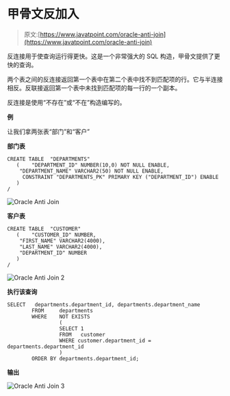 # 甲骨文反加入

> 原文:[https://www.javatpoint.com/oracle-anti-join](https://www.javatpoint.com/oracle-anti-join)

反连接用于使查询运行得更快。这是一个非常强大的 SQL 构造，甲骨文提供了更快的查询。

两个表之间的反连接返回第一个表中在第二个表中找不到匹配项的行。它与半连接相反。反联接返回第一个表中未找到匹配项的每一行的一个副本。

反连接是使用“不存在”或“不在”构造编写的。

**例**

让我们拿两张表“部门”和“客户”

**部门表**

```
CREATE TABLE  "DEPARTMENTS" 
   (	"DEPARTMENT_ID" NUMBER(10,0) NOT NULL ENABLE, 
	"DEPARTMENT_NAME" VARCHAR2(50) NOT NULL ENABLE, 
	 CONSTRAINT "DEPARTMENTS_PK" PRIMARY KEY ("DEPARTMENT_ID") ENABLE
   )
/

```

![Oracle Anti Join](../Images/ac6ff1712f96477fb6b14132a80b4ed7.png)

**客户表**

```
CREATE TABLE  "CUSTOMER" 
   (	"CUSTOMER_ID" NUMBER, 
	"FIRST_NAME" VARCHAR2(4000), 
	"LAST_NAME" VARCHAR2(4000), 
	"DEPARTMENT_ID" NUMBER
   )
/

```

![Oracle Anti Join 2](../Images/db899d067f38d1241962a0cea04c94a1.png)

**执行该查询**

```
SELECT   departments.department_id, departments.department_name
        FROM     departments
        WHERE    NOT EXISTS
                 (
                 SELECT 1
                 FROM   customer
                 WHERE customer.department_id = departments.department_id
                 )
        ORDER BY departments.department_id;

```

**输出**

![Oracle Anti Join 3](../Images/631af2599622bad26023f7dc72551001.png)